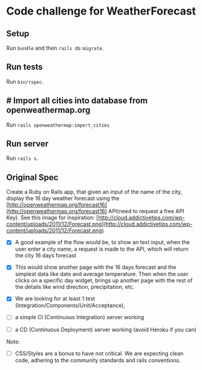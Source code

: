 # Code challenge for WeatherForecast

## Setup

Run `bundle` and then `rails db:migrate`.

## Run tests

Run `bin/rspec`.

## # Import all cities into database from openweathermap.org

Run `rails openweathermap:import_cities`

## Run server

Run `rails s`.

## Original Spec

Create a Ruby on Rails app, that given an input of the name of the city, display the 16 day weather forecast using the [http://openweathermap.org/forecast16](http://openweathermap.org/forecast16) API(need to request a free API Key). See this image for inspiration: [http://cloud.addictivetips.com/wp-content/uploads/2011/12/Forecast.png](http://cloud.addictivetips.com/wp-content/uploads/2011/12/Forecast.png)

- [x] A good example of the flow would be, to show an text input, when the user enter a city name, a request is made to the API, which will return the city 16 days forecast

- [x] This would show another page with the 16 days forecast and the simplest data like date and average temperature. Then when the user clicks on a specific day widget, brings up another page with the rest of the details like wind direction, precipitation, etc.

- [x] We are looking for at least 1 test (Integration/Components/Unit/Acceptance),
- [ ] a simple CI (Continuous Integration) server working
- [ ] a CD (Continuous Deployment) server working (avoid Heroku if you can)

Note:

- [ ] CSS/Styles are a bonus to have not critical. We are expecting clean code, adhering to the community standards and rails conventions.

